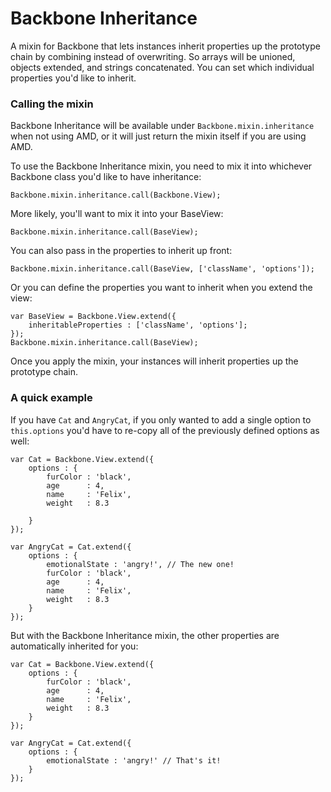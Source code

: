 # Backbone Inheritance

A mixin for Backbone that lets instances inherit properties up the prototype chain by combining instead of overwriting. So arrays will be unioned, objects extended, and strings concatenated. You can set which individual properties you'd like to inherit.

### Calling the mixin

Backbone Inheritance will be available under `Backbone.mixin.inheritance` when not using AMD, or it will just return the mixin itself if you are using AMD.

To use the Backbone Inheritance mixin, you need to mix it into whichever Backbone class you'd like to have inheritance:

    Backbone.mixin.inheritance.call(Backbone.View);

More likely, you'll want to mix it into your BaseView:

    Backbone.mixin.inheritance.call(BaseView);

You can also pass in the properties to inherit up front:

    Backbone.mixin.inheritance.call(BaseView, ['className', 'options']);

Or you can define the properties you want to inherit when you extend the view:

    var BaseView = Backbone.View.extend({
        inheritableProperties : ['className', 'options'];
    });
    Backbone.mixin.inheritance.call(BaseView);

Once you apply the mixin, your instances will inherit properties up the prototype chain.

### A quick example

If you have `Cat` and `AngryCat`, if you only wanted to add a single option to `this.options` you'd have to re-copy all of the previously defined options as well:

    var Cat = Backbone.View.extend({
        options : {
            furColor : 'black',
            age      : 4,
            name     : 'Felix',
            weight   : 8.3

        }
    });

    var AngryCat = Cat.extend({
        options : {
            emotionalState : 'angry!', // The new one!
            furColor : 'black', 
            age      : 4,
            name     : 'Felix',
            weight   : 8.3
        }
    });

But with the Backbone Inheritance mixin, the other properties are automatically inherited for you:

    var Cat = Backbone.View.extend({
        options : {
            furColor : 'black',
            age      : 4,
            name     : 'Felix',
            weight   : 8.3
        }
    });

    var AngryCat = Cat.extend({
        options : {
            emotionalState : 'angry!' // That's it!
        }
    });